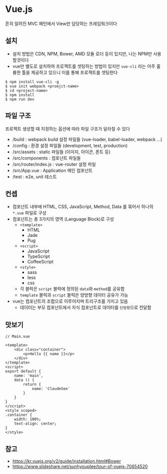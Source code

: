 # Vue.js
흔히 알려진 MVC 패턴에서 View만 담당하는 프레임워크이다

## 설치
- 설치 방법은 CDN, NPM, Bower, AMD 모듈 로더 등이 있지만, 나는 NPM만 사용할것이다
- vue만 별도로 설치하여 프로젝트를 셋팅하는 방법이 있지만 `vue-cli` 라는 아주 훌륭한 툴을 제공하고 있으니 이를 통해 프로젝트를 셋팅한다
```
$ npm install vue-cli -g
$ vue init webpack <proejct-name>
$ cd <project-name>
$ npm install
$ npm run dev
```


## 파일 구조
프로젝트 생성할 때 지정하는 옵션에 따라 파일 구조가 달라질 수 있다
- /build : webpack build 설정 파일들 (vue-loader, babel-loader, webpack ...)
- /config : 환경 설정 파일들 (development, test, production)
- /src/assets : static 파일들 (이미지, 아이콘, 폰트 등)
- /src/components : 컴포넌트 파일들
- /src/router/index.js : vue-router 설정 파일
- /src/App.vue : Application 메인 컴포넌트
- /test : e2e, unit 테스트

## 컨셉
- 컴포넌트 내부에 HTML, CSS, JavaScript, Method, Data 를 묶어서 하나의 `*.vue` 파일로  구성
- 컴포넌트는 총 3가지의 영역 (Language Block)로 구성
    + `<template>`
        - HTML
        - Jade
        - Pug
    + `<script>`
        * JavaScript
        * TypeScript
        * CoffeeScript
    + `<style>`
        * sass
        * less
        * css
    + 각 블럭은 `script` 블럭에 정의된 `data`와 `method`를 공유함
    + `template` 블럭과 `script` 블럭은 양방향 데이터 공유가 가능
- vue는 컴포넌트의 조합으로 이루어지며 트리구조를 가지고 있음
    + 데이터는 부모 컴포넌트에서 자식 컴포넌트로 데이터를 `단방향`으로 전달함


## 맛보기
```
// Main.vue

<template>
    <div class="container">
        <p>Hello {{ name }}</p>
    </div>
</template>
<script>
export default {
    name: 'main',
    data () {
        return {
            name: 'ClaudeSeo'
        }
    }
}
</script>
<style scoped>
.container {
    width: 100%;
    text-align: center;
}
</style>
```


## 참고
- https://kr.vuejs.org/v2/guide/installation.html#Bower
- https://www.slideshare.net/sunhyouplee/tour-of-vuejs-70654520


